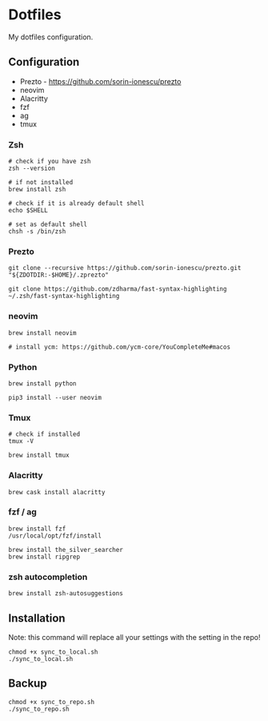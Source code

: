 # Dotfiles
My dotfiles configuration.

## Configuration
* Prezto - https://github.com/sorin-ionescu/prezto
* neovim
* Alacritty
* fzf
* ag
* tmux

### Zsh

```
# check if you have zsh
zsh --version

# if not installed
brew install zsh

# check if it is already default shell
echo $SHELL

# set as default shell
chsh -s /bin/zsh
```

### Prezto

```
git clone --recursive https://github.com/sorin-ionescu/prezto.git "${ZDOTDIR:-$HOME}/.zprezto"

git clone https://github.com/zdharma/fast-syntax-highlighting ~/.zsh/fast-syntax-highlighting
```

### neovim

```
brew install neovim

# install ycm: https://github.com/ycm-core/YouCompleteMe#macos
```

### Python

```
brew install python

pip3 install --user neovim
```

### Tmux

```
# check if installed
tmux -V

brew install tmux
```

### Alacritty

```
brew cask install alacritty
```

### fzf / ag

```
brew install fzf
/usr/local/opt/fzf/install

brew install the_silver_searcher
brew install ripgrep
```

### zsh autocompletion

```
brew install zsh-autosuggestions
```

## Installation
Note: this command will replace all your settings with the setting in the repo!

```
chmod +x sync_to_local.sh
./sync_to_local.sh
```

## Backup
```
chmod +x sync_to_repo.sh
./sync_to_repo.sh
```
